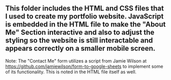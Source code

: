 ## This folder includes the HTML and CSS files that I used to create my portfolio website. JavaScript is embedded in the HTML file to make the "About Me" Section interactive and also to adjust the styling so the website is still interactable and appears correctly on a smaller mobile screen.

Note: The "Contact Me" form utilizes a script from Jamie Wilson at https://github.com/jamiewilson/form-to-google-sheets to implement some of its functionality. This is noted in the HTML file itself as well.

